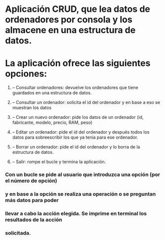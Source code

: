 # Aplicación CRUD, que lea datos de ordenadores por consola y los almacene en una estructura de datos. 
# La aplicación ofrece las siguientes opciones:

1. – Consultar ordenadores: devuelve los ordenadores que tiene guardados en una estructura de datos.

2. – Consultar un ordenador: solicita el id del ordenador y en base a eso se muestran los datos

3. – Crear un nuevo ordenador: pide los datos de un ordenador (id, fabricante, modelo, precio, RAM, peso)

4. – Editar un ordenador: pide el id del ordenador y después todos los datos para sobreescribir los que ya tenía para ese ordenador.

5. – Borrar un ordenador: pide el id del ordenador y lo borra de la estructura de datos.

6. – Salir: rompe el bucle y termina la aplicación.

### Con un bucle se pide al usuario que introduzca una opción (por el número de opción)
### y en base a la opción se realiza una operación o se preguntan más datos para poder 
### llevar a cabo la acción elegida. Se imprime en terminal los resultados de la acción 
### solicitada.